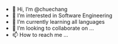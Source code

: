 - 👋 Hi, I’m @chuechang
- 👀 I’m interested in Software Engineering
- 🌱 I’m currently learning all languages
- 💞️ I’m looking to collaborate on ...
- 📫 How to reach me ...

<!---
chuechang/chuechang is a ✨ special ✨ repository because its `README.md` (this file) appears on your GitHub profile.
You can click the Preview link to take a look at your changes.
--->

